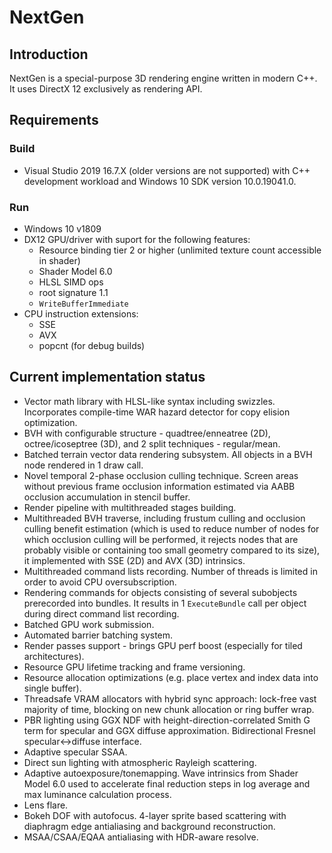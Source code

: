# NextGen
## Introduction
NextGen is a special-purpose 3D rendering engine written in modern C++. It uses DirectX 12 exclusively as rendering API.
## Requirements
### Build
* Visual Studio 2019 16.7.X (older versions are not supported) with C++ development workload and Windows 10 SDK version 10.0.19041.0.
### Run
* Windows 10 v1809
* DX12 GPU/driver with suport for the following features:
	* Resource binding tier 2 or higher (unlimited texture count accessible in shader)
	* Shader Model 6.0
	* HLSL SIMD ops
	* root signature 1.1
	* `WriteBufferImmediate`
* CPU instruction extensions:
	* SSE
	* AVX
	* popcnt (for debug builds)
## Current implementation status
* Vector math library with HLSL-like syntax including swizzles. Incorporates compile-time WAR hazard detector for copy elision optimization.
* BVH with configurable structure - quadtree/enneatree (2D), octree/icoseptree (3D), and 2 split techniques - regular/mean.
* Batched terrain vector data rendering subsystem. All objects in a BVH node rendered in 1 draw call.
* Novel temporal 2-phase occlusion culling technique. Screen areas without previous frame occlusion information estimated via AABB occlusion accumulation in stencil buffer.
* Render pipeline with multithreaded stages building.
* Multithreaded BVH traverse, including frustum culling and occlusion culling benefit estimation (which is used to reduce number of nodes for which occlusion culling will be performed, it rejects nodes that are probably visible or containing too small geometry compared to its size), it implemented with SSE (2D) and AVX (3D) intrinsics.
* Multithreaded command lists recording. Number of threads is limited in order to avoid CPU oversubscription.
* Rendering commands for objects consisting of several subobjects prerecorded into bundles. It results in 1 `ExecuteBundle` call per object during direct command list recording.
* Batched GPU work submission.
* Automated barrier batching system.
* Render passes support - brings GPU perf boost (especially for tiled architectures).
* Resource GPU lifetime tracking and frame versioning.
* Resource allocation optimizations (e.g. place vertex and index data into single buffer).
* Threadsafe VRAM allocators with hybrid sync approach: lock-free vast majority of time, blocking on new chunk allocation or ring buffer wrap.
* PBR lighting using GGX NDF with height-direction-correlated Smith G term for specular and GGX diffuse approximation. Bidirectional Fresnel specular<->diffuse interface.
* Adaptive specular SSAA.
* Direct sun lighting with atmospheric Rayleigh scattering.
* Adaptive autoexposure/tonemapping. Wave intrinsics from Shader Model 6.0 used to accelerate final reduction steps in log average and max luminance calculation process.
* Lens flare.
* Bokeh DOF with autofocus. 4-layer sprite based scattering with diaphragm edge antialiasing and background reconstruction.
* MSAA/CSAA/EQAA antialiasing with HDR-aware resolve.
